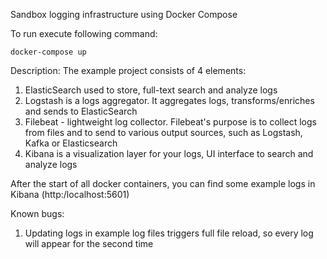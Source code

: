Sandbox logging infrastructure using Docker Compose

To run execute following command:
```
docker-compose up
```

Description:
The example project consists of 4 elements:
1) ElasticSearch used to store, full-text search and analyze logs
2) Logstash is a logs aggregator. It aggregates logs, transforms/enriches and sends to ElasticSearch
3) Filebeat - lightweight log collector. Filebeat's purpose is to collect logs from files and to send to various output sources, such as Logstash, Kafka or Elasticsearch
4) Kibana is a visualization layer for your logs, UI interface to search and analyze logs

After the start of all docker containers, you can find some example logs in Kibana (http:/localhost:5601)

Known bugs:
1) Updating logs in example log files triggers full file reload, so every log will appear for the second time
